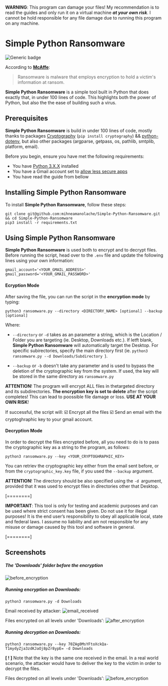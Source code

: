**WARNING**: This program can damage your files! My recommendation is to read the guides and only run it on a virtual machine ***at your own risk***. I cannot be hold responsible for any file damage due to running this program on any machine.

# Simple Python Ransomware
![Generic badge](https://img.shields.io/badge/Version-1.0.0-RED.svg)

According to [**McAffe**](https://www.mcafee.com/enterprise/en-us/security-awareness/ransomware.html#:~:text=Ransomware%20is%20malware%20that%20employs,a%20victim's%20information%20at%20ransom.&text=A%20ransom%20is%20then%20demanded,quickly%20paralyze%20an%20entire%20organization. "McAffe"):
> Ransomware is malware that employs encryption to hold a victim's information at ransom. 

**Simple Python Ransomware** is a simple tool built in Python that does exactly that, in under 100 lines of code. This highlights both the power of Python, but also the the ease of building such a virus.

## Prerequisites
**Simple Python Ransomware** is build in under 100 lines of code, mostly thanks to packages [Cryptography](https://cryptography.io/en/latest/ "cryptography") (`pip install cryptography`) && [python-dotenv](https://github.com/theskumar/python-dotenv "python-dotenv"), but also other packages (argparse, getpass, os, pathlib, smtplib, platform, email).

Before you begin, ensure you have met the following requirements:
* You have [Python 3.X.X](https://www.python.org/downloads/ "Python 3.X.X") installed
* You have a Gmail account set to [allow less secure apps](https://support.google.com/accounts/answer/6010255?hl=en "allow less secure apps")
* You have read the guide from bellow

## Installing Simple Python Ransomware
To install **Simple Python Ransomware**, follow these steps:
```
git clone git@github.com:mihneamanolache/Simple-Python-Ransomware.git && cd Simple-Python-Ransomware
pip3 install -r requirements.txt
```
## Using Simple Python Ransomware
**Simple Python Ransomware** is used both to encrypt and to decrypt files. Before running the script, head over to the `.env` file and update the following lines using your own information:
```
gmail_account='<YOUR_GMAIL_ADDRESS>'
gmail_password='<YOUR_GMAIL_PASSWORD>'
```
#### Ecryption Mode
After saving the file, you can run the script in the **encryption mode** by typing:
```
python3 ransomware.py --directory <DIRECTORY_NAME> [optional] --backup [optional]
```
Where:
* `--directory` or `-d` takes as an parameter a string, which is the Location / Folder you are targeting (ie. Desktop, Downloads etc.). If letft blank, **Simple Python Ransomware** will automatically target the Desktop. For specific subirectories, specify the main directory first (ie. `python3 ransomware.py --d Downloads/Subdirectory `).

* `--backup` or `-b` doesn't take any parameter and is used to bypass the deletion of the cryptographic key from the system. If used, the key will be stored in the same directory as `ransomware.py`

**ATTENTION**! The program will encrypt ALL files in thetargeted directory and its subdirectories. **The encryption key is set to delete** after the script completes! This can lead to poossible file damage or loss. **USE AT YOUR OWN RISK**!

If successful, the script will:
:ballot_box_with_check: Encrypt all the files 
:ballot_box_with_check: Send an email with the cryptoghraphic key to your gmail account.

#### Decryption Mode
In order to decrypt the files encrypted before, all you need to do is to pass the cryptographic key as a string to the program, as follows:
```
python3 ransomware.py --key <YOUR_CRYPTOGHRAPHIC_KEY>
```
You can retriev the cryptographic key either from the email sent before, or from the `cryptographic_key.key` file, if you used the `--backup` argument.

**ATTENTION**! The directory should be also specified using the `-d `argument, provided that it was used to encrypt files in directories other that Desktop.


[========]

**IMPORTANT**: This tool is only for testing and academic purposes and can be used where strict consent has been given. Do not use it for illegal purposes! It is the end user’s responsibility to obey all applicable local, state and federal laws. I assume no liability and am not responsible for any misuse or damage caused by this tool and software in general.

[========]

## Screenshots
##### The 'Downloads' folder before the encryption
![before_encryption](https://user-images.githubusercontent.com/43548656/152325073-a56f5b26-be40-4719-8fa6-254ca941d04c.gif)
#####  Running encryption on Downloads:
```
python3 ransomware.py -d Downloads  
```
Email received by attacker:
![email_received](https://user-images.githubusercontent.com/43548656/152325898-8f57e21e-39ca-42d5-a209-3bc841caf57f.png)

Files encrypted on all levels under 'Downloads':
![after_encryption](https://user-images.githubusercontent.com/43548656/152326088-6f26a1ac-402d-4200-9e51-f30d06473b7a.gif)

#####  Running decryption on Downloads:
```
python3 ransomware.py --key 70ZAg0MsYFtoXckQa-T1mydyZja3zdKJaOj8pZr8ypE= -d Downloads
```
**[ ! ]** Note that the key is the same one received in the email. In a real world scenario, the attacker would have to deliver the key to the victim in order to decrypt the files.

Files decrypted on all levels under 'Downloads':
![before_encryption](https://user-images.githubusercontent.com/43548656/152325073-a56f5b26-be40-4719-8fa6-254ca941d04c.gif)
